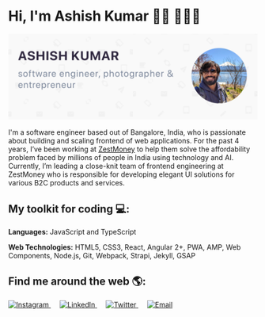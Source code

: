 # Hi, I'm Ashish Kumar 👋🏻 👨🏻‍💻 

<img src="https://raw.githubusercontent.com/ashishk14/ashish/master/github-header-bg.png" alt="Ashish K Banner">

I'm a software engineer based out of Bangalore, India, who is passionate about building and scaling frontend of web applications. For the past 4 years, I’ve been working at <a href="https://zestmoney.in/">ZestMoney</a> to help them solve the affordability problem faced by millions of people in India using technology and AI. Currently, I’m leading a close-knit team of frontend engineering at ZestMoney who is responsible for developing elegant UI solutions for various B2C products and services. 

## My toolkit for coding 💻:
<b>Languages:</b> JavaScript and TypeScript

<b>Web Technologies:</b> HTML5, CSS3, React, Angular 2+, PWA, AMP, Web Components, Node.js, Git, Webpack, Strapi, Jekyll, GSAP

## Find me around the web 🌎:
<p>
  <a target="_blank" href="https://www.instagram.com/ashishk14/">
    <img alt="Instagram" src="https://img.shields.io/badge/Instagram-black?style=social&logo=instagram" />
  </a> 
  <a target="_blank" href="https://www.linkedin.com/in/imashish/">
    <img alt="LinkedIn" src="https://img.shields.io/badge/LinkedIn-black?style=social&logo=linkedin" />
  </a> 
  <a target="_blank" href="https://twitter.com/ImAshish14">
    <img alt="Twitter" src="https://img.shields.io/badge/Twitter-black?style=social&logo=twitter" />
  </a> 
  <a target="_blank" href="mailto:ashishk1409@gmail.com">
    <img alt="Email" src="https://img.shields.io/badge/Email-black?style=social&logo=gmail" />
  </a>
</p>
